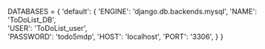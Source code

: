DATABASES = {
    'default': {
        'ENGINE': 'django.db.backends.mysql',
        'NAME': 'ToDoList_DB',  
        'USER': 'ToDoList_user',  
        'PASSWORD': 'todo5mdp',
        'HOST': 'localhost',
        'PORT': '3306',
    }
}